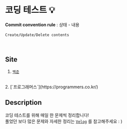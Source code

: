 # 코딩 테스트 💡

**Commit convention rule** : 상태 - 내용  
<br>
`Create/Update/Delete contents`

<br>

## Site
1. [`백준`](https://www.acmicpc.net/)
<br>
2. [`프로그래머스`](https://programmers.co.kr/)  

<br>

## Description
코딩 테스트를 위해 매일 한 문제씩 정리합니다!
<br>
풀었던 보다 많은 문제와 자세한 정리는 [`Velog`](https://velog.io/@shiningcastle) 를 참고해주세요 : )
